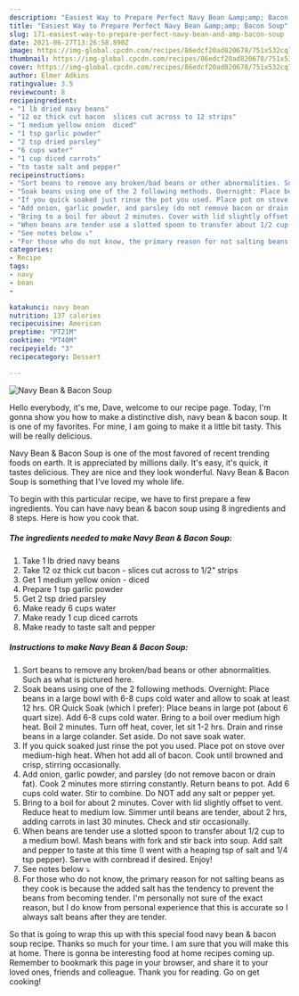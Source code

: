 ```yaml
---
description: "Easiest Way to Prepare Perfect Navy Bean &amp;amp; Bacon Soup"
title: "Easiest Way to Prepare Perfect Navy Bean &amp;amp; Bacon Soup"
slug: 171-easiest-way-to-prepare-perfect-navy-bean-and-amp-bacon-soup
date: 2021-06-27T13:26:58.890Z
image: https://img-global.cpcdn.com/recipes/86edcf20ad820678/751x532cq70/navy-bean-bacon-soup-recipe-main-photo.jpg
thumbnail: https://img-global.cpcdn.com/recipes/86edcf20ad820678/751x532cq70/navy-bean-bacon-soup-recipe-main-photo.jpg
cover: https://img-global.cpcdn.com/recipes/86edcf20ad820678/751x532cq70/navy-bean-bacon-soup-recipe-main-photo.jpg
author: Elmer Adkins
ratingvalue: 3.5
reviewcount: 8
recipeingredient:
- "1 lb dried navy beans"
- "12 oz thick cut bacon  slices cut across to 12 strips"
- "1 medium yellow onion  diced"
- "1 tsp garlic powder"
- "2 tsp dried parsley"
- "6 cups water"
- "1 cup diced carrots"
- "to taste salt and pepper"
recipeinstructions:
- "Sort beans to remove any broken/bad beans or other abnormalities. Such as what is pictured here."
- "Soak beans using one of the 2 following methods. Overnight: Place beans in a large bowl with 6-8 cups cold water and allow to soak at least 12 hrs. OR Quick Soak (which I prefer): Place beans in large pot (about 6 quart size). Add 6-8 cups cold water. Bring to a boil over medium high heat. Boil 2 minutes. Turn off heat, cover, let sit 1-2 hrs. Drain and rinse beans in a large colander. Set aside. Do not save soak water."
- "If you quick soaked just rinse the pot you used. Place pot on stove over medium-high heat. When hot add all of bacon. Cook until browned and crisp, stirring occasionally."
- "Add onion, garlic powder, and parsley (do not remove bacon or drain fat). Cook 2 minutes more stirring constantly. Return beans to pot. Add 6 cups cold water. Stir to combine. Do NOT add any salt or pepper yet."
- "Bring to a boil for about 2 minutes. Cover with lid slightly offset to vent. Reduce heat to medium low. Simmer until beans are tender, about 2 hrs, adding carrots in last 30 minutes. Check and stir occasionally."
- "When beans are tender use a slotted spoon to transfer about 1/2 cup to a medium bowl. Mash beans with fork and stir back into soup. Add salt and pepper to taste at this time (I went with a heaping tsp of salt and 1/4 tsp pepper). Serve with cornbread if desired. Enjoy!"
- "See notes below ⤵"
- "For those who do not know, the primary reason for not salting beans as they cook is because the added salt has the tendency to prevent the beans from becoming tender. I&#39;m personally not sure of the exact reason, but I do know from personal experience that this is accurate so I always salt beans after they are tender."
categories:
- Recipe
tags:
- navy
- bean
- 

katakunci: navy bean  
nutrition: 137 calories
recipecuisine: American
preptime: "PT21M"
cooktime: "PT40M"
recipeyield: "3"
recipecategory: Dessert

---
```



![Navy Bean &amp; Bacon Soup](https://img-global.cpcdn.com/recipes/86edcf20ad820678/751x532cq70/navy-bean-bacon-soup-recipe-main-photo.jpg)

Hello everybody, it's me, Dave, welcome to our recipe page. Today, I'm gonna show you how to make a distinctive dish, navy bean &amp; bacon soup. It is one of my favorites. For mine, I am going to make it a little bit tasty. This will be really delicious.



Navy Bean &amp; Bacon Soup is one of the most favored of recent trending foods on earth. It is appreciated by millions daily. It's easy, it's quick, it tastes delicious. They are nice and they look wonderful. Navy Bean &amp; Bacon Soup is something that I've loved my whole life.


To begin with this particular recipe, we have to first prepare a few ingredients. You can have navy bean &amp; bacon soup using 8 ingredients and 8 steps. Here is how you cook that.

<!--inarticleads1-->

##### The ingredients needed to make Navy Bean &amp; Bacon Soup:

1. Take 1 lb dried navy beans
1. Take 12 oz thick cut bacon - slices cut across to 1/2&#34; strips
1. Get 1 medium yellow onion - diced
1. Prepare 1 tsp garlic powder
1. Get 2 tsp dried parsley
1. Make ready 6 cups water
1. Make ready 1 cup diced carrots
1. Make ready to taste salt and pepper




<!--inarticleads2-->

##### Instructions to make Navy Bean &amp; Bacon Soup:

1. Sort beans to remove any broken/bad beans or other abnormalities. Such as what is pictured here.
1. Soak beans using one of the 2 following methods. Overnight: Place beans in a large bowl with 6-8 cups cold water and allow to soak at least 12 hrs. OR Quick Soak (which I prefer): Place beans in large pot (about 6 quart size). Add 6-8 cups cold water. Bring to a boil over medium high heat. Boil 2 minutes. Turn off heat, cover, let sit 1-2 hrs. Drain and rinse beans in a large colander. Set aside. Do not save soak water.
1. If you quick soaked just rinse the pot you used. Place pot on stove over medium-high heat. When hot add all of bacon. Cook until browned and crisp, stirring occasionally.
1. Add onion, garlic powder, and parsley (do not remove bacon or drain fat). Cook 2 minutes more stirring constantly. Return beans to pot. Add 6 cups cold water. Stir to combine. Do NOT add any salt or pepper yet.
1. Bring to a boil for about 2 minutes. Cover with lid slightly offset to vent. Reduce heat to medium low. Simmer until beans are tender, about 2 hrs, adding carrots in last 30 minutes. Check and stir occasionally.
1. When beans are tender use a slotted spoon to transfer about 1/2 cup to a medium bowl. Mash beans with fork and stir back into soup. Add salt and pepper to taste at this time (I went with a heaping tsp of salt and 1/4 tsp pepper). Serve with cornbread if desired. Enjoy!
1. See notes below ⤵
1. For those who do not know, the primary reason for not salting beans as they cook is because the added salt has the tendency to prevent the beans from becoming tender. I&#39;m personally not sure of the exact reason, but I do know from personal experience that this is accurate so I always salt beans after they are tender.




So that is going to wrap this up with this special food navy bean &amp; bacon soup recipe. Thanks so much for your time. I am sure that you will make this at home. There is gonna be interesting food at home recipes coming up. Remember to bookmark this page in your browser, and share it to your loved ones, friends and colleague. Thank you for reading. Go on get cooking!
